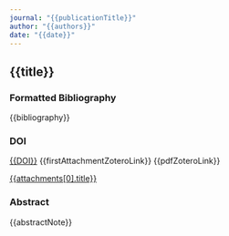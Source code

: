 ```yaml
---
journal: "{{publicationTitle}}"
author: "{{authors}}"
date: "{{date}}"
---
```


## {{title}}

### Formatted Bibliography

{{bibliography}}

### DOI
[{{DOI}}]({{url}})
{{firstAttachmentZoteroLink}}
{{pdfZoteroLink}}

[{{attachments[0].title}}]({{attachments[0].pdfURI}})

### Abstract

{{abstractNote}}


